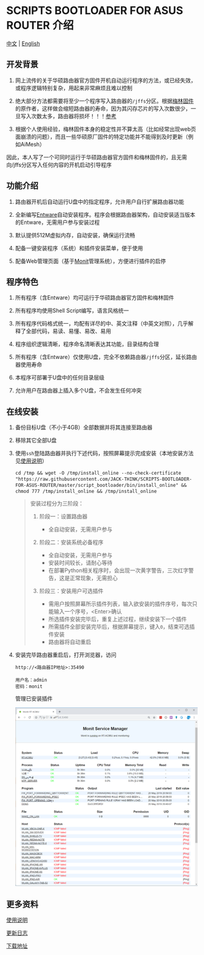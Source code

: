 # SCRIPTS BOOTLOADER FOR ASUS ROUTER 介绍

[中文](./README.md) | [English](./README_en-US.md)

## 开发背景

1. 网上流传的关于华硕路由器官方固件开机自动运行程序的方法，或已经失效，或程序逻辑特别复杂，用起来非常麻烦且难以控制

2. 绝大部分方法都需要将至少一个程序写入路由器的`/jffs`分区。根据[梅林固件](https://www.asuswrt-merlin.net/)的原作者，这样做会缩短路由器的寿命，因为其闪存芯片的写入次数很少，一旦写入次数太多，路由器将损坏！！！[参考](https://github.com/RMerl/asuswrt-merlin/wiki/JFFS)

3. 根据个人使用经验，梅林固件本身的稳定性并不算太高（比如经常出现web页面崩溃的问题），而且一些华硕原厂固件的特定功能并不能得到及时更新（例如AiMesh）

因此，本人写了一个可同时运行于华硕路由器官方固件和梅林固件的，且无需向/jffs分区写入任何内容的开机启动引导程序

## 功能介绍

1. 路由器开机后自动运行U盘中的指定程序，允许用户自行扩展路由器功能

2. 全新编写[Entware](https://entware.net/)自动安装程序。程序会根据路由器架构，自动安装适当版本的Entware，无需用户参与安装过程

3. 默认提供512M虚拟内存，自动安装，确保运行流畅

4. 配备一键安装程序（系统）和插件安装菜单，便于使用

5. 配备Web管理页面（基于[Monit](https://mmonit.com/monit/)管理系统），方便进行插件的启停

## 程序特色

1. 所有程序（含Entware）均可运行于华硕路由器官方固件和梅林固件

2. 所有程序均使用Shell Script编写，语言风格统一

3. 所有程序代码格式统一，均配有详尽的中、英文注释（中英文对照），几乎解释了全部代码，易读、易懂、易改、易用

4. 程序组织逻辑清晰，程序命名清晰表达其功能，目录结构合理

5. 所有程序（含Entware）仅使用U盘，完全不依赖路由器`/jffs`分区，延长路由器使用寿命

6. 本程序可部署于U盘中的任何目录层级

7. 允许用户在路由器上插入多个U盘，不会发生任何冲突

## 在线安装

1. 备份目标U盘（不小于4GB）全部数据并将其连接至路由器

2. 移除其它全部U盘

3. 使用`ssh`登陆路由器并执行下述代码，按照屏幕提示完成安装（本地安装方法见[使用说明](./How_to_Use_zh-CN.md)）

   ```shell
   cd /tmp && wget -O /tmp/install_online --no-check-certificate "https://raw.githubusercontent.com/JACK-THINK/SCRIPTS-BOOTLOADER-FOR-ASUS-ROUTER/master/script_bootloader/bin/install_online" && chmod 777 /tmp/install_online && /tmp/install_online
   ```

   > 安装过程分为三阶段：
   >
   > 1. 阶段一：设置路由器
   >    - 全自动安装，无需用户参与
   >
   > 2. 阶段二：安装系统必备程序
   >    - 全自动安装，无需用户参与
   >    - 安装时间较长，请耐心等待
   >    - 在部署Python相关程序时，会出现一次黄字警告，三次红字警告，这是正常现象，无需担心
   >
   > 3. 阶段三：安装用户可选插件
   >    - 需用户按照屏幕所示插件列表，输入欲安装的插件序号，每次只能输入一个序号，\<Enter\>确认
   >    - 所选插件安装完毕后，重复上述过程，继续安装下一个插件
   >    - 所需插件全部安装完毕后，根据屏幕提示，键入`0`，结束可选插件安装
   >    - 路由器将自动重启

4. 安装完毕路由器重启后，打开浏览器，访问

   ```
   http://<路由器IP地址>:35490

   用户名：admin
   密码：monit
   ```

   管理已安装插件

   ![monit_in_use.png](./Documents_Assets/monit/web/monit_in_use.png)

## 更多资料

[使用说明](./How_to_Use_zh-CN.md)

[更新日志](./ChangeLog_zh-CN.md)

[下载地址](https://github.com/JACK-THINK/SCRIPTS-BOOTLOADER-FOR-ASUS-ROUTER/releases)